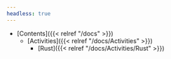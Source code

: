 ```yaml
---
headless: true
---
```


- [Contents]({{< relref "/docs" >}})
    - [Activities]({{< relref "/docs/Activities" >}})
        - [Rust]({{< relref "/docs/Activities/Rust" >}})
<br />
